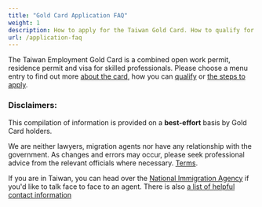 ```yaml
---
title: "Gold Card Application FAQ"
weight: 1
description: How to apply for the Taiwan Gold Card. How to qualify for the Taiwan Gold Card. What is the application process? How long does it take? What does "Professional Review by Workforce Development Agency" mean?
url: /application-faq
---
```

The Taiwan Employment Gold Card is a combined open work permit, residence permit and visa for
skilled professionals. Please choose a menu entry to find out more [about the card](/application-faq/what-is-taiwan-gold-card/),
 how you can [qualify](/application-faq/qualifications/) or [the steps to apply](/application-faq/application/).


### Disclaimers:

This compilation of information is provided on a **best-effort** basis by Gold Card holders.

We are neither lawyers, migration agents nor have any relationship with the government.
As changes and errors may occur, please seek professional advice from the relevant officials where necessary.
[Terms](/terms).


If you are in Taiwan, you can head over the [National Immigration Agency](https://www.immigration.gov.tw/5475/5478/141386/127061/127076/)
 if you'd like to talk face to face to an agent. There is also [a list of helpful contact information](/application-faq/application/#who-can-i-talk-to-about-this)


<!--
<script src="https://unpkg.com/driver.js@0.9.8/dist/driver.min.js"></script>
<link rel="stylesheet" href="https://unpkg.com/driver.js@0.9.8/dist/driver.min.css">

<script>
    // const driver = new Driver();
    // driver.highlight('#docs-the-gold-card-application-faq');
</script>
-->
